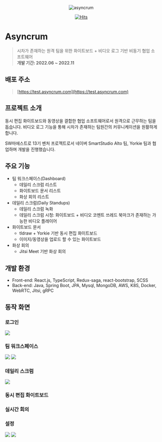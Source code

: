 <div align="center">
<img src="https://user-images.githubusercontent.com/24418404/201491364-d7e87dd3-4d3e-4b20-a92b-188511b1f3a6.png" title="asyncrum"/>

[![Hits](https://hits.seeyoufarm.com/api/count/incr/badge.svg?url=https%3A%2F%2Fgithub.com%2FWhiteboard-Journey%2Fasyncrum-frontend&count_bg=%233D71C8&title_bg=%23555555&icon=&icon_color=%23E7E7E7&title=hits&edge_flat=false)](https://hits.seeyoufarm.com)

</div>

# Asyncrum

> 시차가 존재하는 원격 팀을 위한 화이트보드 + 비디오 로그 기반 비동기 협업 소프트웨어 <br/> **개발 기간: 2022.06 ~ 2022.11**

## 배포 주소

> [https://test.asyncrum.com](https://test.asyncrum.com)

## 프로젝트 소개

동시 편집 화이트보드와 동영상을 결합한 협업 소프트웨어로서 원격으로 근무하는 팀을 돕습니다. 비디오 로그 기능을 통해 시차가 존재하는 팀원간의 커뮤니케이션을 원활하게 합니다.

SW마에스트로 13기 벤처 프로젝트로서 네이버 SmartStudio Alto 팀, Yorkie 팀과 협업하며 개발을 진행했습니다.

## 주요 기능

- 팀 워크스페이스(Dashboard)
  - 데일리 스크럼 리스트
  - 화이트보드 문서 리스트
  - 화상 회의 리스트
- 데일리 스크럼(Daily Standups)
  - 데일리 스크럼 녹화
  - 데일리 스크럼 시청: 화이트보드 + 비디오 코멘트 쓰레드 북마크가 존재하는 가능한 비디오 플레이어
- 화이트보드 문서
  - tldraw + Yorkie 기반 동시 편집 화이트보드
  - 이미지/동영상을 업로드 할 수 있는 화이트보드
- 화상 회의
  - Jitsi Meet 기반 화상 회의

## 개발 환경

- Front-end: React.js, TypeScript, Redux-saga, react-bootstrap, SCSS
- Back-end: Java, Spring Boot, JPA, Mysql, MongoDB, AWS, K8S, Docker, WebRTC, Jitsi, gRPC

## 동작 화면

### 로그인
<img src="https://user-images.githubusercontent.com/24418404/201703645-c4b35d77-a144-4e43-a5b6-6b53448434f5.png" />

### 팀 워크스페이스
<img src="https://user-images.githubusercontent.com/24418404/201704682-c094f531-6364-40c8-ab8b-4a016122f8d5.png" />
<img src="https://user-images.githubusercontent.com/24418404/201704926-7fe6b7d8-ae75-4977-9b00-9a88221d0df8.png" />

### 데일리 스크럼
<img src="https://user-images.githubusercontent.com/24418404/201708981-393e6c2b-3928-4e15-96a4-c4a0fa2f2c2e.png" />

### 동시 편집 화이트보드

### 실시간 회의

### 설정
<img src="https://user-images.githubusercontent.com/24418404/201711539-bd0ea156-bc5d-438c-8101-053f3643c385.png" />
<img src="https://user-images.githubusercontent.com/24418404/201711622-47a6b110-f86f-4cf1-834d-cf9928a5c55e.png" />


